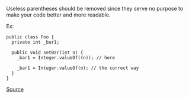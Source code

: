 Useless parentheses should be removed since they serve no purpose to make your code better and more readable.

Ex:

```
public class Foo {
  private int _bar1;

  public void setBar(int n) {
    _bar1 = Integer.valueOf((n)); // here

    _bar1 = Integer.valueOf(n); // the correct way
  }
}
```

[Source](http://pmd.sourceforge.net/pmd-5.3.2/pmd-java/rules/java/unnecessary.html#UselessParentheses)
